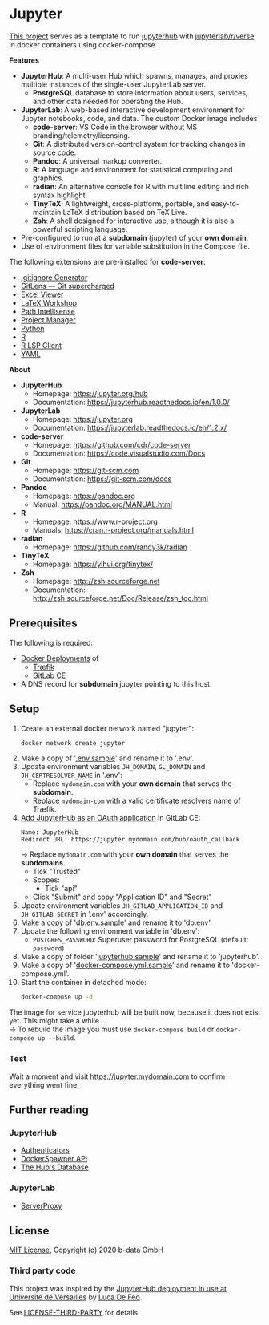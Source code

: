 # Jupyter

[This project](https://gitlab.com/b-data/docker/deployments/jupyter) serves as
a template to run [jupyterhub](https://hub.docker.com/r/jupyterhub/jupyterhub)
with [jupyterlab/r/verse](https://gitlab.b-data.ch/jupyterlab/r/verse/container_registry)
in docker containers using docker-compose.

**Features**

*  **JupyterHub**: A multi-user Hub which spawns, manages, and proxies multiple
   instances of the single-user JupyterLab server.
    *  **PostgreSQL** database to store information about users, services, and
       other data needed for operating the Hub.
*  **JupyterLab**: A web-based interactive development environment for Jupyter
   notebooks, code, and data. The custom Docker image includes
    *  **code-server**: VS Code in the browser without MS
       branding/telemetry/licensing.
    *  **Git**: A distributed version-control system for tracking changes in
       source code.
    *  **Pandoc**: A universal markup converter.
    *  **R**: A language and environment for statistical computing and
       graphics.
    *  **radian**: An alternative console for R with multiline editing and rich
       syntax highlight.
    *  **TinyTeX**: A lightweight, cross-platform, portable, and
       easy-to-maintain LaTeX distribution based on TeX Live.
    *  **Zsh**: A shell designed for interactive use, although it is also a
       powerful scripting language.
*  Pre-configured to run at a **subdomain** (jupyter) of your **own domain**.
*  Use of environment files for variable substitution in the Compose file.

The following extensions are pre-installed for **code-server**:
*  [.gitignore Generator](https://marketplace.visualstudio.com/items?itemName=piotrpalarz.vscode-gitignore-generator)
*  [GitLens — Git supercharged](https://marketplace.visualstudio.com/items?itemName=eamodio.gitlens)
*  [Excel Viewer](https://marketplace.visualstudio.com/items?itemName=GrapeCity.gc-excelviewer)
*  [LaTeX Workshop](https://marketplace.visualstudio.com/items?itemName=James-Yu.latex-workshop)
*  [Path Intellisense](https://marketplace.visualstudio.com/items?itemName=christian-kohler.path-intellisense)
*  [Project Manager](https://marketplace.visualstudio.com/items?itemName=alefragnani.project-manager)
*  [Python](https://marketplace.visualstudio.com/items?itemName=ms-python.python)
*  [R](https://marketplace.visualstudio.com/items?itemName=Ikuyadeu.r)
*  [R LSP Client](https://marketplace.visualstudio.com/items?itemName=REditorSupport.r-lsp)
*  [YAML](https://marketplace.visualstudio.com/items?itemName=redhat.vscode-yaml)

**About**

*  **JupyterHub**
    *  Homepage: https://jupyter.org/hub
    *  Documentation: https://jupyterhub.readthedocs.io/en/1.0.0/
*  **JupyterLab**
    *  Homepage: https://jupyter.org
    *  Documentation: https://jupyterlab.readthedocs.io/en/1.2.x/
*  **code-server**
    *  Homepage: https://github.com/cdr/code-server
    *  Documentation: https://code.visualstudio.com/Docs
*  **Git**
    *  Homepage: https://git-scm.com
    *  Documentation: https://git-scm.com/docs
*  **Pandoc**
    *  Homepage: https://pandoc.org
    *  Manual: https://pandoc.org/MANUAL.html
*  **R**
    *  Homepage: https://www.r-project.org
    *  Manuals: https://cran.r-project.org/manuals.html
*  **radian**
    *  Homepage: https://github.com/randy3k/radian
*  **TinyTeX**
    *  Homepage: https://yihui.org/tinytex/
*  **Zsh**
    *  Homepage: http://zsh.sourceforge.net
    *  Documentation: http://zsh.sourceforge.net/Doc/Release/zsh_toc.html

## Prerequisites

The following is required:

*  [Docker Deployments](https://gitlab.com/b-data/docker/deployments) of
    *  [Træfik](https://gitlab.com/b-data/docker/deployments/traefik)
    *  [GitLab CE](https://gitlab.com/b-data/docker/deployments/gitlab-ce)
*  A DNS record for **subdomain** jupyter pointing to this host.

## Setup

1.  Create an external docker network named "jupyter":  
    ```bash
    docker network create jupyter
    ```
1.  Make a copy of '[.env.sample](.env.sample)' and rename it to '.env'.
1.  Update environment variables `JH_DOMAIN`, `GL_DOMAIN` and
    `JH_CERTRESOLVER_NAME` in '.env':
    *  Replace `mydomain.com` with your **own domain** that serves the
       **subdomain**.
    *  Replace `mydomain-com` with a valid certificate resolvers name of
       Træfik.
1.  [Add JupyterHub as an OAuth application](https://docs.gitlab.com/ce/integration/oauth_provider.html#oauth-applications-in-the-admin-area)
    in GitLab CE:  
      ```
      Name: JupyterHub
      Redirect URL: https://jupyter.mydomain.com/hub/oauth_callback
      ```
      → Replace `mydomain.com` with your **own domain** that serves the
      **subdomains**.
    *  Tick "Trusted"
    *  Scopes:
        *  Tick "api"
    *  Click "Submit" and copy "Application ID" and "Secret"
1.  Update environment variables `JH_GITLAB_APPLICATION_ID` and
    `JH_GITLAB_SECRET` in '.env' accordingly.
1.  Make a copy of '[db.env.sample](db.env.sample)' and rename it to 'db.env'.
1.  Update the following environment variable in 'db.env':
    *  `POSTGRES_PASSWORD`: Superuser password for PostgreSQL (default:
       `password`)
1.  Make a copy of folder '[jupyterhub.sample](jupyterhub.sample)' and rename
    it to 'jupyterhub'.
1.  Make a copy of '[docker-compose.yml.sample](docker-compose.yml.sample)' and
    rename it to 'docker-compose.yml'.
1.  Start the container in detached mode:  
    ```bash
    docker-compose up -d
    ```

The image for service jupyterhub will be built now, because it does not exist
yet. This might take a while...  
→ To rebuild the image you must use `docker-compose build` or
`docker-compose up --build`.

### Test

Wait a moment and visit https://jupyter.mydomain.com to confirm everything went
fine.

## Further reading

### JupyterHub

*  [Authenticators](https://jupyterhub.readthedocs.io/en/1.0.0/reference/authenticators.html)
*  [DockerSpawner API](https://jupyterhub-dockerspawner.readthedocs.io/en/latest/api/index.html)
*  [The Hub's Database](https://jupyterhub.readthedocs.io/en/1.0.0/reference/database.html)

### JupyterLab

*  [ServerProxy](https://jupyter-server-proxy.readthedocs.io/en/latest/)

## License

[MIT License](LICENSE), Copyright (c) 2020 b-data GmbH

### Third party code

This project was inspired by the [JupyterHub deployment in use at Université de Versailles](https://github.com/defeo/jupyterhub-docker)
by [Luca De Feo](https://github.com/defeo).

See [LICENSE-THIRD-PARTY](LICENSE-THIRD-PARTY) for details.

